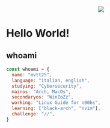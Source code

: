 <div align="center">
  <img src="https://profile-counter.glitch.me/mvtt25/count.svg?"  />
</div>

###

<h1 align="left">Hello World!</h1>

###

<h2 align="left">whoami</h2>

```javascript
const whoami = {
  name: "mvtt25",
  language: "italian, english",
  studying: "Cybersecurity",
  mainos: "Arch, MacOs",
  secondaryos: "WinZoZz",
  working: "Linux Guide for n00bs",
  learning: ["black-arch", "nvim"],
  challenge: "//",
}
```

###

<p align="left"></p>

###


